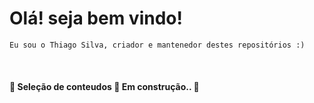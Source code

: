 <h1> Olá! seja bem vindo! </h1>

    Eu sou o Thiago Silva, criador e mantenedor destes repositórios :)

<br/>
<h4 align="left"> 🚧  Seleção de conteudos 🚀 Em construção..  🚧</h4>
<br/>
